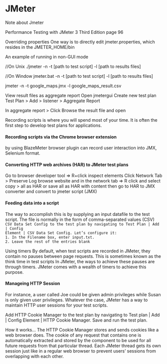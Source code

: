 # JMeter
Note about Jmeter 


Performance Testing with JMeter 3 Third Edition
page 96

Overriding properties
One way is to
directly edit jmeter.properties, which resides in the JMETER_HOME/bin


An	example	of	running	in	non-GUI	mode

//On Unix
./jmeter	-n	-t	[path	to	test	script]	-l	[path	to	results	files]

//On Window
jmeter.bat	-n	-t	[path	to	test	script]	-l	[path	to	results	files]


jmeter -n -t google_maps.jmx -l google_maps_result.csv


View result files as aggregate report 
Open jmetergui
Create new test plan 
Test Plan > Add > listener > Aggregate Report

In aggregate report > Click Browse the result file and open


Recording	scripts	is	where	you	will	spend	most	of	your	time.	It	is	often	the	first	step	to
develop	test	plans	for	applications.	

<h4>Recording	scripts	via	the	Chrome	browser extension </h4>
by using BlazeMeter browser plugin can record user interaction into JMX, Selenium format.

<h4>Converting	HTTP	web	archives	(HAR)	to JMeter	test	plans </h4>
Go to browser developer tool => R+click inspect elements
Click Network Tab > Preserve Log
browse website
and in the network tab => R click and select copy > all as HAR or save all as HAR with content
then go to HAR to JMX converter and convert to jmeter script (JMX)

<h4> Feeding	data	into	a	script </h4>
The way to accomplish this is by supplying an input datafile to the test script. The file is
normally in the form of comma-separated values (CSV)

<code>
CSV Data Set Config to the test plan by navigating to Test Plan | Add | Config
Element | CSV Data Set Config. Let’s configure it:
1. In the Filename box, enter input.txt.
2. Leave the rest of the entries blank
</code>

Using timers
By default, when test scripts are recorded in JMeter, they contain no pauses between page
requests. This is sometimes known as the think time in test scripts
 In JMeter, the ways to achieve these pauses are through
timers. JMeter comes with a wealth of timers to achieve this purpose.

<h4> Manageing HTTP Session </h4>
For instance, a user called Joe could be given admin privileges while Susan is only given user privileges.
Whatever the case, JMeter has a way to maintain HTTP user sessions for your test scripts.

Add HTTP Cookie Manager to the test plan by navigating to Test plan | Add |
Config Element | HTTP Cookie Manager.
Save and run the test plan.

How it works…
The HTTP Cookie Manager stores and sends cookies like a web browser does. The cookie
of any request that contains one is automatically extracted and stored by the component to
be used for all future requests from that particular thread. Each JMeter thread gets its own
session just like in a regular web browser to prevent users’ sessions from overlapping with
each other.
